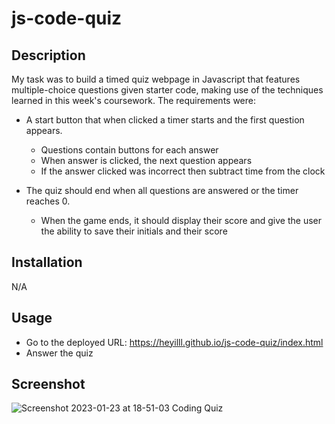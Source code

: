 # js-code-quiz
## Description
My task was to build a timed quiz webpage in Javascript that features multiple-choice questions given starter code, making use of the techniques learned in this week's coursework. The requirements were: 

* A start button that when clicked a timer starts and the first question appears.
 
  * Questions contain buttons for each answer
  * When answer is clicked, the next question appears
  * If the answer clicked was incorrect then subtract time from the clock

* The quiz should end when all questions are answered or the timer reaches 0.

  * When the game ends, it should display their score and give the user the ability to save their initials and their score
  
## Installation
N/A 

## Usage
* Go to the deployed URL: https://heyilll.github.io/js-code-quiz/index.html
* Answer the quiz
  
## Screenshot
![Screenshot 2023-01-23 at 18-51-03 Coding Quiz](https://user-images.githubusercontent.com/117127128/214133396-48dbd94f-1519-464d-bacb-457dcb0f3269.png)
